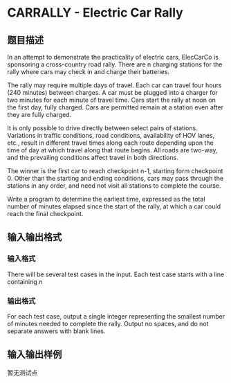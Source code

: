 # CARRALLY - Electric Car Rally

## 题目描述

In an attempt to demonstrate the practicality of electric cars, ElecCarCo is sponsoring a cross-country road rally. There are n charging stations for the rally where cars may check in and charge their batteries.

The rally may require multiple days of travel. Each car can travel four hours (240 minutes) between charges. A car must be plugged into a charger for two minutes for each minute of travel time. Cars start the rally at noon on the first day, fully charged. Cars are permitted remain at a station even after they are fully charged.

It is only possible to drive directly between select pairs of stations. Variations in traffic conditions, road conditions, availability of HOV lanes, etc., result in different travel times along each route depending upon the time of day at which travel along that route begins. All roads are two-way, and the prevailing conditions affect travel in both directions.

The winner is the first car to reach checkpoint n-1, starting form checkpoint 0. Other than the starting and ending conditions, cars may pass through the stations in any order, and need not visit all stations to complete the course.

Write a program to determine the earliest time, expressed as the total number of minutes elapsed since the start of the rally, at which a car could reach the final checkpoint.

## 输入输出格式

### 输入格式

There will be several test cases in the input. Each test case starts with a line containing n

### 输出格式

For each test case, output a single integer representing the smallest number of minutes needed to complete the rally. Output no spaces, and do not separate answers with blank lines.

## 输入输出样例

暂无测试点


